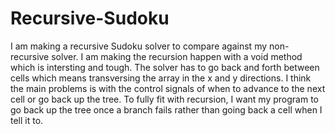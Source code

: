 # Recursive-Sudoku

I am making a recursive Sudoku solver to compare against my non-recursive solver. I am making the recursion happen with a void method which is intersting and tough. The solver has to go back and forth between cells which means transversing the array in the x and y directions. I think the main problems is with the control signals of when to advance to the next cell or go back up the tree. To fully fit with recursion, I want my program to go back up the tree once a branch fails rather than going back a cell when I tell it to. 
